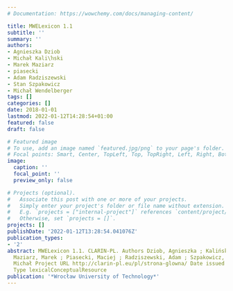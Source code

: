 ```yaml
---
# Documentation: https://wowchemy.com/docs/managing-content/

title: MWELexicon 1.1
subtitle: ''
summary: ''
authors:
- Agnieszka Dziob
- Michał Kali\ŉski
- Marek Maziarz
- piasecki
- Adam Radziszewski
- Stan Szpakowicz
- Michał Wendelberger
tags: []
categories: []
date: 2018-01-01
lastmod: 2022-01-12T14:28:54+01:00
featured: false
draft: false

# Featured image
# To use, add an image named `featured.jpg/png` to your page's folder.
# Focal points: Smart, Center, TopLeft, Top, TopRight, Left, Right, BottomLeft, Bottom, BottomRight.
image:
  caption: ''
  focal_point: ''
  preview_only: false

# Projects (optional).
#   Associate this post with one or more of your projects.
#   Simply enter your project's folder or file name without extension.
#   E.g. `projects = ["internal-project"]` references `content/project/deep-learning/index.md`.
#   Otherwise, set `projects = []`.
projects: []
publishDate: '2022-01-12T13:28:54.041076Z'
publication_types:
- '2'
abstract: MWELexicon 1.1. CLARIN-PL. Authors Dziob, Agnieszka ; Kaliński, Michał ;
  Maziarz, Marek ; Piasecki, Maciej ; Radziszewski, Adam ; Szpakowicz, Stan ; Wendelberger,
  Michał Project URL http://clarin-pl.eu/pl/strona-glowna/ Date issued 2018-06-30
  Type lexicalConceptualResource
publication: '*Wrocław University of Technology*'
---
```

